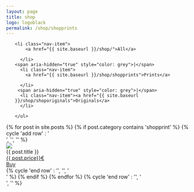 ```yaml
---
layout: page
title: shop
logo: logoblack
permalink: /shop/shopprints
---
```

<nav class="navbarshop">
    <ul>
    
    <li class="nav-item">
        <a href="{{ site.baseurl }}/shop/">All</a>
       
      </li>
    <span aria-hidden="true" style="color: grey">|</span>
      <li class="nav-item">
        <a href="{{ site.baseurl }}/shop/shopprints">Prints</a>
       
      </li>
     <span aria-hidden="true" style="color: grey">|</span>
      <li class="nav-item"><a href="{{ site.baseurl }}/shop/shoporiginals">Originals</a>
      </li>
      
    </ul>
  </nav>


<div>
{% for post in site.posts %}
{% if  post.category contains 'shopprint'
%}
    {% cycle 'add row' : '<div class="row">', '', '' %}
        <div class="column column-33">
            <div class="preview-panel">
                <a href="{{ post.url | prepend: site.baseurl }}">
                    <img src="{{ post.preview }}">
                </a>
                <div class="post-title">{{ post.title }}
                <br>
                <a href="#" class="tag">{{ post.price}}€ </a>
                <br>
                <a class="button" href="{{ post.url | prepend: site.baseurl }}">Buy</a></div>
           </div>
        </div>
{% cycle 'end row' : '', '', '</div>' %}
{% endif %}
{% endfor %}
{% cycle 'end row' : '', '</div>', '</div>' %}
</div>